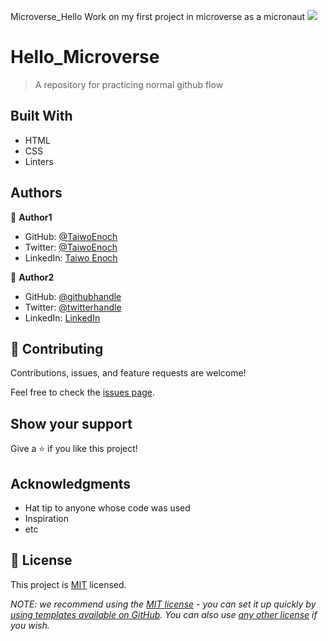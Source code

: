 Microverse_Hello
Work on my first project in microverse as a micronaut
![](https://img.shields.io/badge/Microverse-blueviolet)

# Hello_Microverse

> A repository for practicing normal github flow

## Built With

- HTML
- CSS
- Linters


## Authors

👤 **Author1**

- GitHub: [@TaiwoEnoch](https://github.com/TaiwoEnoch)
- Twitter: [@TaiwoEnoch](https://twitter.com/TaiwoEnoch4)
- LinkedIn: [Taiwo Enoch](https://www.linkedin.com/in/taiwo-enoch-b88550222/)

👤 **Author2**

- GitHub: [@githubhandle](https://github.com/githubhandle)
- Twitter: [@twitterhandle](https://twitter.com/twitterhandle)
- LinkedIn: [LinkedIn](https://linkedin.com/in/linkedinhandle)

## 🤝 Contributing

Contributions, issues, and feature requests are welcome!

Feel free to check the [issues page](../../issues/).

## Show your support

Give a ⭐️ if you like this project!

## Acknowledgments

- Hat tip to anyone whose code was used
- Inspiration
- etc

## 📝 License

This project is [MIT](./LICENSE) licensed.

_NOTE: we recommend using the [MIT license](https://choosealicense.com/licenses/mit/) - you can set it up quickly by [using templates available on GitHub](https://docs.github.com/en/communities/setting-up-your-project-for-healthy-contributions/adding-a-license-to-a-repository). You can also use [any other license](https://choosealicense.com/licenses/) if you wish._
